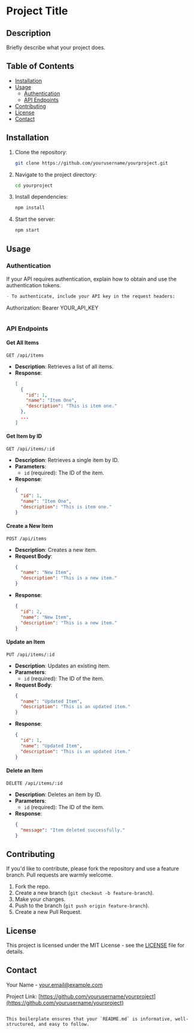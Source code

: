 # Project Title

## Description
Briefly describe what your project does.

## Table of Contents
- [Installation](#installation)
- [Usage](#usage)
  - [Authentication](#authentication)
  - [API Endpoints](#api-endpoints)
- [Contributing](#contributing)
- [License](#license)
- [Contact](#contact)

## Installation
1. Clone the repository:
   ```bash
   git clone https://github.com/yourusername/yourproject.git
   ```
2. Navigate to the project directory:
   ```bash
   cd yourproject
   ```
3. Install dependencies:
   ```bash
   npm install
   ```
4. Start the server:
   ```bash
   npm start
   ```

## Usage

### Authentication
If your API requires authentication, explain how to obtain and use the authentication tokens.
```markdown
- To authenticate, include your API key in the request headers:
  ```
  Authorization: Bearer YOUR_API_KEY
  ```
```

### API Endpoints

#### Get All Items
```
GET /api/items
```
- **Description**: Retrieves a list of all items.
- **Response**:
  ```json
  [
    {
      "id": 1,
      "name": "Item One",
      "description": "This is item one."
    },
    ...
  ]
  ```

#### Get Item by ID
```
GET /api/items/:id
```
- **Description**: Retrieves a single item by ID.
- **Parameters**:
  - `id` (required): The ID of the item.
- **Response**:
  ```json
  {
    "id": 1,
    "name": "Item One",
    "description": "This is item one."
  }
  ```

#### Create a New Item
```
POST /api/items
```
- **Description**: Creates a new item.
- **Request Body**:
  ```json
  {
    "name": "New Item",
    "description": "This is a new item."
  }
  ```
- **Response**:
  ```json
  {
    "id": 2,
    "name": "New Item",
    "description": "This is a new item."
  }
  ```

#### Update an Item
```
PUT /api/items/:id
```
- **Description**: Updates an existing item.
- **Parameters**:
  - `id` (required): The ID of the item.
- **Request Body**:
  ```json
  {
    "name": "Updated Item",
    "description": "This is an updated item."
  }
  ```
- **Response**:
  ```json
  {
    "id": 1,
    "name": "Updated Item",
    "description": "This is an updated item."
  }
  ```

#### Delete an Item
```
DELETE /api/items/:id
```
- **Description**: Deletes an item by ID.
- **Parameters**:
  - `id` (required): The ID of the item.
- **Response**:
  ```json
  {
    "message": "Item deleted successfully."
  }
  ```

## Contributing
If you'd like to contribute, please fork the repository and use a feature branch. Pull requests are warmly welcome.

1. Fork the repo.
2. Create a new branch (`git checkout -b feature-branch`).
3. Make your changes.
4. Push to the branch (`git push origin feature-branch`).
5. Create a new Pull Request.

## License
This project is licensed under the MIT License - see the [LICENSE](LICENSE) file for details.

## Contact
Your Name - [your.email@example.com](mailto:your.email@example.com)

Project Link: [https://github.com/yourusername/yourproject](https://github.com/yourusername/yourproject)
```

This boilerplate ensures that your `README.md` is informative, well-structured, and easy to follow.